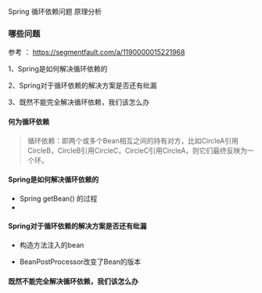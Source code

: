 Spring 循环依赖问题 原理分析 

### 哪些问题 

参考 ： https://segmentfault.com/a/1190000015221968



1、Spring是如何解决循环依赖的

2、Spring对于循环依赖的解决方案是否还有纰漏

3、既然不能完全解决循环依赖，我们该怎么办

#### 何为循环依赖

> 循环依赖：即两个或多个Bean相互之间的持有对方，比如CircleA引用CircleB，CircleB引用CircleC，CircleC引用CircleA，则它们最终反映为一个环。 



#### Spring是如何解决循环依赖的

- Spring getBean() 的过程
- 





#### Spring对于循环依赖的解决方案是否还有纰漏

- 构造方法注入的bean 

- BeanPostProcessor改变了Bean的版本 

  

#### 既然不能完全解决循环依赖，我们该怎么办